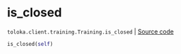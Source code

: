 # is_closed
`toloka.client.training.Training.is_closed` | [Source code](https://github.com/Toloka/toloka-kit/blob/v1.1.0.post1/src/client/training.py#L111)

```python
is_closed(self)
```


